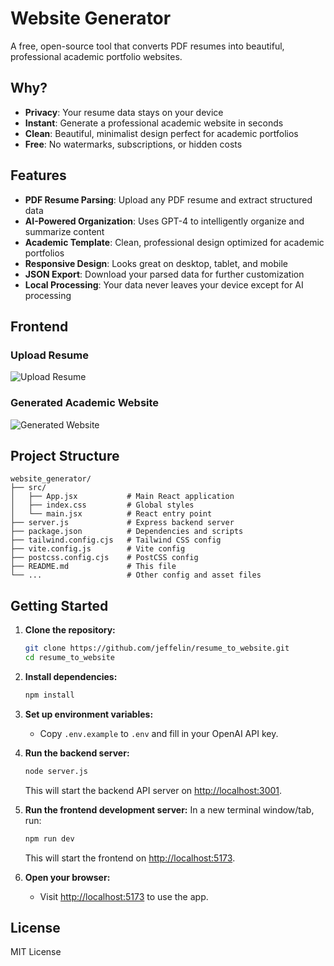 # Website Generator

A free, open-source tool that converts PDF resumes into beautiful, professional academic portfolio websites.

## Why?

- **Privacy**: Your resume data stays on your device
- **Instant**: Generate a professional academic website in seconds
- **Clean**: Beautiful, minimalist design perfect for academic portfolios
- **Free**: No watermarks, subscriptions, or hidden costs

## Features

- **PDF Resume Parsing**: Upload any PDF resume and extract structured data
- **AI-Powered Organization**: Uses GPT-4 to intelligently organize and summarize content
- **Academic Template**: Clean, professional design optimized for academic portfolios
- **Responsive Design**: Looks great on desktop, tablet, and mobile
- **JSON Export**: Download your parsed data for further customization
- **Local Processing**: Your data never leaves your device except for AI processing

## Frontend 

### Upload Resume

![Upload Resume](public/UploadResume.png)

### Generated Academic Website

![Generated Website](public/Website.png)

## Project Structure

```
website_generator/
├── src/
│   ├── App.jsx           # Main React application
│   ├── index.css         # Global styles
│   └── main.jsx          # React entry point
├── server.js             # Express backend server
├── package.json          # Dependencies and scripts
├── tailwind.config.cjs   # Tailwind CSS config
├── vite.config.js        # Vite config
├── postcss.config.cjs    # PostCSS config
├── README.md             # This file
└── ...                   # Other config and asset files
```

## Getting Started

1. **Clone the repository:**
   ```bash
   git clone https://github.com/jeffelin/resume_to_website.git
   cd resume_to_website
   ```

2. **Install dependencies:**
   ```bash
   npm install
   ```

3. **Set up environment variables:**
   - Copy `.env.example` to `.env` and fill in your OpenAI API key.

4. **Run the backend server:**
   ```bash
   node server.js
   ```
   This will start the backend API server on [http://localhost:3001](http://localhost:3001).

5. **Run the frontend development server:**
   In a new terminal window/tab, run:
   ```bash
   npm run dev
   ```
   This will start the frontend on [http://localhost:5173](http://localhost:5173).

6. **Open your browser:**
   - Visit [http://localhost:5173](http://localhost:5173) to use the app.

## License

MIT License
